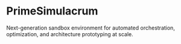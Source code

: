 # PrimeSimulacrum
Next-generation sandbox environment for automated orchestration, optimization, and architecture prototyping at scale.
